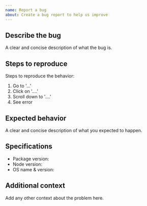 ```yaml
---
name: Report a bug
about: Create a bug report to help us improve
---
```


## Describe the bug

A clear and concise description of what the bug is.

## Steps to reproduce

Steps to reproduce the behavior:

1. Go to '...'
2. Click on '....'
3. Scroll down to '....'
4. See error

## Expected behavior

A clear and concise description of what you expected to happen.

## Specifications

- Package version:
- Node version:
- OS name & version:

## Additional context

Add any other context about the problem here.
